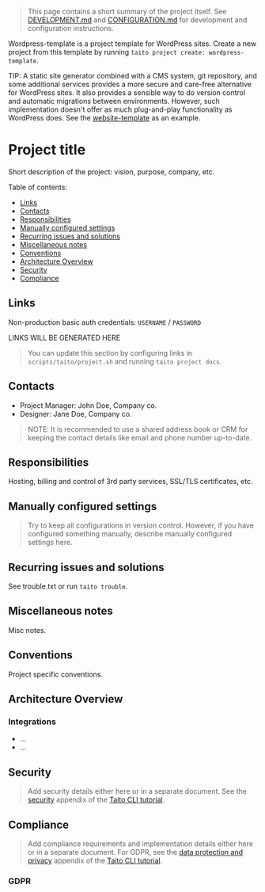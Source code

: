 > This page contains a short summary of the project itself. See [DEVELOPMENT.md](scripts/taito/DEVELOPMENT.md) and [CONFIGURATION.md](scripts/taito/CONFIGURATION.md) for development and configuration instructions.

[//]: # (TEMPLATE NOTE START)

Wordpress-template is a project template for WordPress sites. Create a new project from this template by running `taito project create: wordpress-template`.

TIP: A static site generator combined with a CMS system, git repository, and some additional services provides a more secure and care-free alternative for WordPress sites. It also provides a sensible way to do version control and automatic migrations between environments. However, such implementation doesn't offer as much plug-and-play functionality as WordPress does. See the [website-template](https://github.com/TaitoUnited/website-template) as an example.

[//]: # (TEMPLATE NOTE END)
# Project title

Short description of the project: vision, purpose, company, etc.

Table of contents:

* [Links](#links)
* [Contacts](#contacts)
* [Responsibilities](#responsibilities)
* [Manually configured settings](#manually-configured-settings)
* [Recurring issues and solutions](#recurring-issues-and-solutions)
* [Miscellaneous notes](#miscellaneous-notes)
* [Conventions](#conventions)
* [Architecture Overview](#architecture-overview)
* [Security](#security)
* [Compliance](#compliance)

## Links

Non-production basic auth credentials: `USERNAME` / `PASSWORD`

[//]: # (GENERATED LINKS START)

LINKS WILL BE GENERATED HERE

[//]: # (GENERATED LINKS END)

> You can update this section by configuring links in `scripts/taito/project.sh` and running `taito project docs`.

## Contacts

* Project Manager: John Doe, Company co.
* Designer: Jane Doe, Company co.

> NOTE: It is recommended to use a shared address book or CRM for keeping the contact details like email and phone number up-to-date.

## Responsibilities

Hosting, billing and control of 3rd party services, SSL/TLS certificates, etc.

## Manually configured settings

> Try to keep all configurations in version control. However, if you have configured something manually, describe manually configured settings here.

## Recurring issues and solutions

See trouble.txt or run `taito trouble`.

## Miscellaneous notes

Misc notes.

## Conventions

Project specific conventions.

## Architecture Overview

### Integrations

* ...
* ...

## Security

> Add security details either here or in a separate document. See the [security](https://taitounited.github.io/taito-cli/tutorial/d-security/) appendix of the [Taito CLI tutorial](https://taitounited.github.io/taito-cli/tutorial).

## Compliance

> Add compliance requirements and implementation details either here or in a separate document. For GDPR, see the [data protection and privacy](https://taitounited.github.io/taito-cli/tutorial/e-data-protection-and-privacy) appendix of the [Taito CLI tutorial](https://taitounited.github.io/taito-cli/tutorial).

### GDPR
